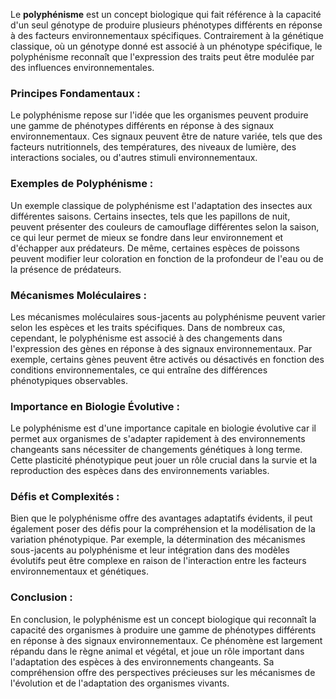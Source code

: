 Le **polyphénisme** est un concept biologique qui fait référence à la capacité d'un seul génotype de produire plusieurs phénotypes différents en réponse à des facteurs environnementaux spécifiques. Contrairement à la génétique classique, où un génotype donné est associé à un phénotype spécifique, le polyphénisme reconnaît que l'expression des traits peut être modulée par des influences environnementales.

### Principes Fondamentaux :

Le polyphénisme repose sur l'idée que les organismes peuvent produire une gamme de phénotypes différents en réponse à des signaux environnementaux. Ces signaux peuvent être de nature variée, tels que des facteurs nutritionnels, des températures, des niveaux de lumière, des interactions sociales, ou d'autres stimuli environnementaux.

### Exemples de Polyphénisme :

Un exemple classique de polyphénisme est l'adaptation des insectes aux différentes saisons. Certains insectes, tels que les papillons de nuit, peuvent présenter des couleurs de camouflage différentes selon la saison, ce qui leur permet de mieux se fondre dans leur environnement et d'échapper aux prédateurs. De même, certaines espèces de poissons peuvent modifier leur coloration en fonction de la profondeur de l'eau ou de la présence de prédateurs.

### Mécanismes Moléculaires :

Les mécanismes moléculaires sous-jacents au polyphénisme peuvent varier selon les espèces et les traits spécifiques. Dans de nombreux cas, cependant, le polyphénisme est associé à des changements dans l'expression des gènes en réponse à des signaux environnementaux. Par exemple, certains gènes peuvent être activés ou désactivés en fonction des conditions environnementales, ce qui entraîne des différences phénotypiques observables.

### Importance en Biologie Évolutive :

Le polyphénisme est d'une importance capitale en biologie évolutive car il permet aux organismes de s'adapter rapidement à des environnements changeants sans nécessiter de changements génétiques à long terme. Cette plasticité phénotypique peut jouer un rôle crucial dans la survie et la reproduction des espèces dans des environnements variables.

### Défis et Complexités :

Bien que le polyphénisme offre des avantages adaptatifs évidents, il peut également poser des défis pour la compréhension et la modélisation de la variation phénotypique. Par exemple, la détermination des mécanismes sous-jacents au polyphénisme et leur intégration dans des modèles évolutifs peut être complexe en raison de l'interaction entre les facteurs environnementaux et génétiques.

### Conclusion :

En conclusion, le polyphénisme est un concept biologique qui reconnaît la capacité des organismes à produire une gamme de phénotypes différents en réponse à des signaux environnementaux. Ce phénomène est largement répandu dans le règne animal et végétal, et joue un rôle important dans l'adaptation des espèces à des environnements changeants. Sa compréhension offre des perspectives précieuses sur les mécanismes de l'évolution et de l'adaptation des organismes vivants.